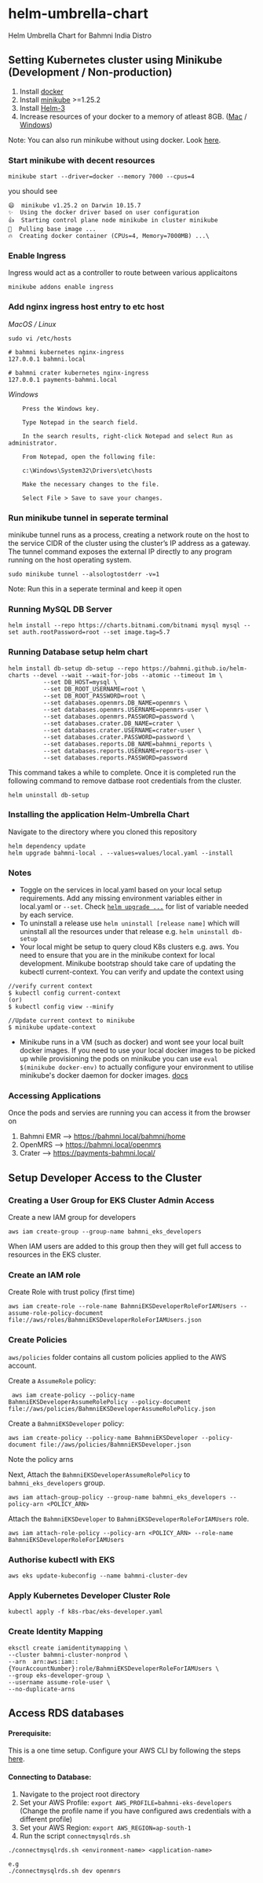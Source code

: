# helm-umbrella-chart
Helm Umbrella Chart for Bahmni India Distro

## Setting Kubernetes cluster using Minikube (Development / Non-production)

1. Install [docker](https://docs.docker.com/engine/install/)
2. Install [minikube](https://minikube.sigs.k8s.io/docs/start/) >=1.25.2
3. Install [Helm-3](https://helm.sh/docs/intro/install/#through-package-managers)
4. Increase resources of your docker to a memory of atleast 8GB.
   ([Mac](https://docs.docker.com/desktop/mac/) /
   [Windows](https://docs.docker.com/desktop/windows/))

Note: You can also run minikube without using docker. Look
[here](https://minikube.sigs.k8s.io/docs/drivers/).

### Start minikube with decent resources

```
minikube start --driver=docker --memory 7000 --cpus=4
```

you should see

```
😄  minikube v1.25.2 on Darwin 10.15.7
✨  Using the docker driver based on user configuration
👍  Starting control plane node minikube in cluster minikube
🚜  Pulling base image ...
🔥  Creating docker container (CPUs=4, Memory=7000MB) ...\
```

### Enable Ingress

Ingress would act as a controller to route between various applicaitons

`minikube addons enable ingress`

### Add nginx ingress host entry to etc host

_MacOS / Linux_

```
sudo vi /etc/hosts

# bahmni kubernetes nginx-ingress
127.0.0.1 bahmni.local

# bahmni crater kubernetes nginx-ingress
127.0.0.1 payments-bahmni.local
```

_Windows_

```
    Press the Windows key.

    Type Notepad in the search field.

    In the search results, right-click Notepad and select Run as administrator.

    From Notepad, open the following file:

    c:\Windows\System32\Drivers\etc\hosts

    Make the necessary changes to the file.

    Select File > Save to save your changes.
```

### Run minikube tunnel in seperate terminal

minikube tunnel runs as a process, creating a network route on the host to the
service CIDR of the cluster using the cluster’s IP address as a gateway. The
tunnel command exposes the external IP directly to any program running on the
host operating system.

`sudo minikube tunnel --alsologtostderr -v=1`

Note: Run this in a seperate terminal and keep it open

### Running MySQL DB Server
`helm install --repo https://charts.bitnami.com/bitnami mysql mysql --set auth.rootPassword=root --set image.tag=5.7`

### Running Database setup helm chart
```shell
helm install db-setup db-setup --repo https://bahmni.github.io/helm-charts --devel --wait --wait-for-jobs --atomic --timeout 1m \
          --set DB_HOST=mysql \
          --set DB_ROOT_USERNAME=root \
          --set DB_ROOT_PASSWORD=root \
          --set databases.openmrs.DB_NAME=openmrs \
          --set databases.openmrs.USERNAME=openmrs-user \
          --set databases.openmrs.PASSWORD=password \
          --set databases.crater.DB_NAME=crater \
          --set databases.crater.USERNAME=crater-user \
          --set databases.crater.PASSWORD=password \
          --set databases.reports.DB_NAME=bahmni_reports \
          --set databases.reports.USERNAME=reports-user \
          --set databases.reports.PASSWORD=password
```
This command takes a while to complete. Once it is completed run the following command to remove datbase root credentials from the cluster.
```shell
helm uninstall db-setup
```

### Installing the application Helm-Umbrella Chart
Navigate to the directory where you cloned this repository
```shell
helm dependency update
helm upgrade bahmni-local . --values=values/local.yaml --install
```
### Notes
- Toggle on the services in local.yaml based on your local setup requirements. Add any missing environment variables either in local.yaml or `--set`. Check [`helm upgrade ...`](https://github.com/BahmniIndiaDistro/helm-umbrella-chart/blob/2179120ef21acfd8f8332436c341e2f106dfa558/.github/workflows/deploy.yaml#L92) for list of variable needed by each service.
- To uninstall a release use `helm uninstall [release name]` which will uninstall all the resources under that release e.g. `helm uninstall db-setup`
- Your local might be setup to query cloud K8s clusters e.g. aws. You need to ensure that you are in the minikube context for local development. Minikube bootstrap should take care of updating the kubectl current-context. You can verify and update the context using
```
//verify current context
$ kubectl config current-context
(or)
$ kubectl config view --minify

//Update current context to minikube
$ minikube update-context
```
- Minikube runs in a VM (such as docker) and wont see your local built docker images. If you need to use your local docker images to be picked up while provisioning the pods on minikube you can use `eval $(minikube docker-env)` to actually configure your environment to utilise minikube's docker daemon for docker images. [docs](https://minikube.sigs.k8s.io/docs/commands/docker-env/)

### Accessing Applications

Once the pods and servies are running you can access it from the browser on

1. Bahmni EMR --> https://bahmni.local/bahmni/home
2. OpenMRS --> https://bahmni.local/openmrs
4. Crater --> https://payments-bahmni.local/
## Setup Developer Access to the Cluster

### Creating a User Group for EKS Cluster Admin Access

Create a new IAM group for developers
```
aws iam create-group --group-name bahmni_eks_developers
```
When IAM users are added to this group then they will get full access to resources in the EKS cluster.
### Create an IAM role
Create Role with trust policy (first time)
```
aws iam create-role --role-name BahmniEKSDeveloperRoleForIAMUsers --assume-role-policy-document file://aws/roles/BahmniEKSDeveloperRoleForIAMUsers.json
```

### Create Policies
`aws/policies` folder contains all custom policies applied to the AWS account.

Create a `AssumeRole` policy:
```
 aws iam create-policy --policy-name BahmniEKSDeveloperAssumeRolePolicy --policy-document file://aws/policies/BahmniEKSDeveloperAssumeRolePolicy.json
```
Create a `BahmniEKSDeveloper` policy:
```
aws iam create-policy --policy-name BahmniEKSDeveloper --policy-document file://aws/policies/BahmniEKSDeveloper.json
```
Note the policy arns 


Next, Attach the `BahmniEKSDeveloperAssumeRolePolicy`  to `bahmni_eks_developers` group.
```
aws iam attach-group-policy --group-name bahmni_eks_developers --policy-arn <POLICY_ARN>
```
Attach the `BahmniEKSDeveloper`  to `BahmniEKSDeveloperRoleForIAMUsers` role.
```
aws iam attach-role-policy --policy-arn <POLICY_ARN> --role-name BahmniEKSDeveloperRoleForIAMUsers
```
### Authorise kubectl with EKS
```
aws eks update-kubeconfig --name bahmni-cluster-dev
```
### Apply Kubernetes Developer Cluster Role
```
kubectl apply -f k8s-rbac/eks-developer.yaml
```
### Create Identity Mapping
```
eksctl create iamidentitymapping \
--cluster bahmni-cluster-nonprod \
--arn  arn:aws:iam::{YourAccountNumber}:role/BahmniEKSDeveloperRoleForIAMUsers \
--group eks-developer-group \
--username assume-role-user \
--no-duplicate-arns
```

## Access RDS databases
#### Prerequisite:
This is a one time setup. Configure your AWS CLI by following the steps [here](https://bahmni.atlassian.net/wiki/spaces/BAH/pages/3023011844/AWS+Access+for+Developers).

#### Connecting to Database:
1. Navigate to the project root directory
2. Set your AWS Profile: `export AWS_PROFILE=bahmni-eks-developers` (Change the profile name if you have configured aws credentials with a different profile)
3. Set your AWS Region: `export AWS_REGION=ap-south-1`
4. Run the script `connectmysqlrds.sh`
```shell
./connectmysqlrds.sh <environment-name> <application-name>

e.g
./connectmysqlrds.sh dev openmrs
```

